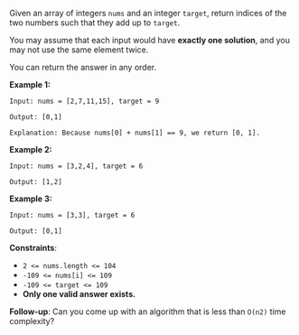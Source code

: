 Given an array of integers `nums` and an integer `target`, return indices of the two numbers such that they add up to `target`.

You may assume that each input would have **exactly one solution**, and you may not use the same element twice.

You can return the answer in any order.



**Example 1:**

    Input: nums = [2,7,11,15], target = 9

    Output: [0,1]

    Explanation: Because nums[0] + nums[1] == 9, we return [0, 1].

**Example 2:**

    Input: nums = [3,2,4], target = 6
    
    Output: [1,2]

**Example 3:**

    Input: nums = [3,3], target = 6
    
    Output: [0,1]


**Constraints**:

* `2 <= nums.length <= 104`
* `-109 <= nums[i] <= 109`
* `-109 <= target <= 109`
* **Only one valid answer exists.**


**Follow-up**: Can you come up with an algorithm that is less than `O(n2)` time complexity?